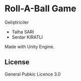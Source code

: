 # Roll-A-Ball Game

Geliştiriciler
  - Talha SARI
  - Serdar KIRATLI

Made with Unity Engine.

License
----

General Pubkic Licence 3.0
